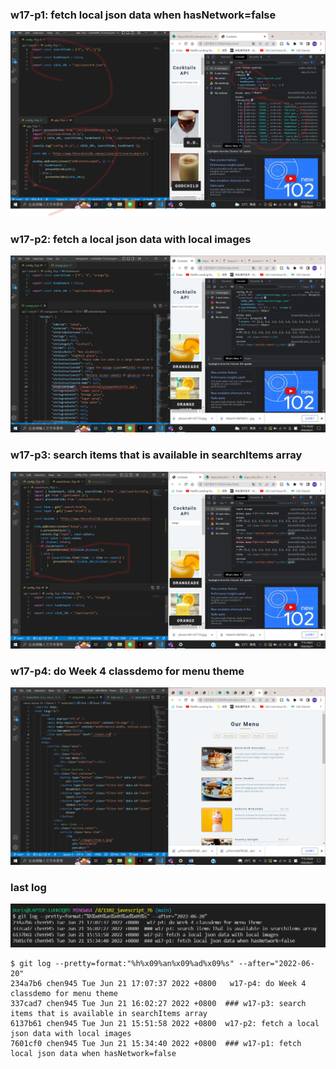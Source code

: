 ### w17-p1: fetch local json data when hasNetwork=false

![](./p1.png)

### w17-p2: fetch a local json data with local images

![](./p2.png)

### w17-p3: search items that is available in searchItems array

![](./p3.png)

### w17-p4: do Week 4 classdemo for menu theme

![](./p4.png)

### last log

![](./last%20logo.png)

```
$ git log --pretty=format:"%h%x09%an%x09%ad%x09%s" --after="2022-06-20"
234a7b6 chen945 Tue Jun 21 17:07:37 2022 +0800   w17-p4: do Week 4 classdemo for menu theme
337cad7 chen945 Tue Jun 21 16:02:27 2022 +0800  ### w17-p3: search items that is available in searchItems array
6137b61 chen945 Tue Jun 21 15:51:58 2022 +0800  w17-p2: fetch a local json data with local images
7601cf0 chen945 Tue Jun 21 15:34:40 2022 +0800  ### w17-p1: fetch local json data when hasNetwork=false
```
